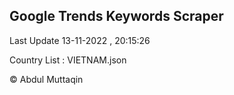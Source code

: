 

## Google Trends Keywords Scraper 
 
Last Update 13-11-2022 , 20:15:26

Country List :
VIETNAM.json



© Abdul Muttaqin 
